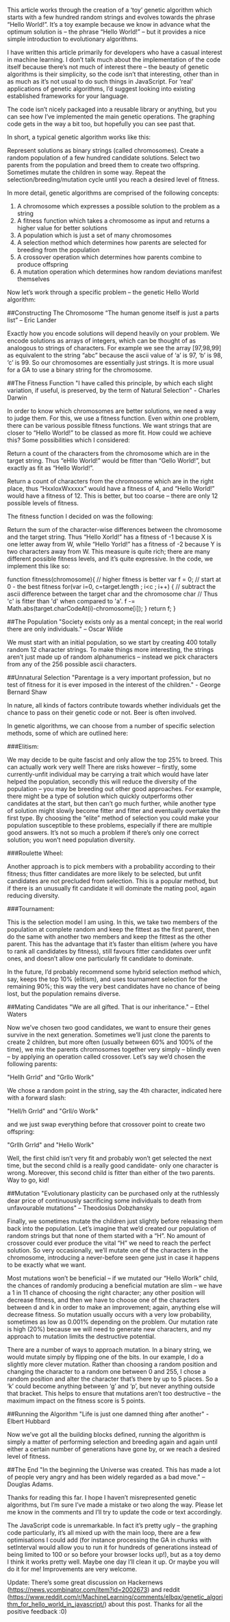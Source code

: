 This article works through the creation of a ‘toy’ genetic algorithm which starts with a few hundred random strings and evolves towards the phrase “Hello World!”. It’s a toy example because we know in advance what the optimum solution is – the phrase “Hello World!” – but it provides a nice simple introduction to evolutionary algorithms.

I have written this article primarily for developers who have a casual interest in machine learning. I don’t talk much about the implementation of the code itself because there’s not much of interest there – the beauty of genetic algorithms is their simplicity, so the code isn’t that interesting, other than in as much as it’s not usual to do such things in JavaScript. For ‘real’ applications of genetic algorithms, I’d suggest looking into existing established frameworks for your language.

The code isn’t nicely packaged into a reusable library or anything, but you can see how I’ve implemented the main genetic operations. The graphing code gets in the way a bit too, but hopefully you can see past that.

In short, a typical genetic algorithm works like this:

Represent solutions as binary strings (called chromosomes). Create a random population of a few hundred candidate solutions. Select two parents from the population and breed them to create two offspring. Sometimes mutate the children in some way. Repeat the selection/breeding/mutation cycle until you reach a desired level of fitness.

In more detail, genetic algorithms are comprised of the following concepts:

1. A chromosome which expresses a possible solution to the problem as a string
1. A fitness function which takes a chromosome as input and returns a higher value for better solutions
1. A population which is just a set of many chromosomes
1. A selection method which determines how parents are selected for breeding from the population
1. A crossover operation which determines how parents combine to produce offspring
1. A mutation operation which determines how random deviations manifest themselves

Now let’s work through a specific problem – the genetic Hello World algorithm:

##Constructing The Chromosome
“The human genome itself is just a parts list” – Eric Lander

Exactly how you encode solutions will depend heavily on your problem. We encode solutions as arrays of integers, which can be thought of as analogous to strings of characters. For example we see the array [97,98,99] as equivalent to the string “abc” because the ascii value of ‘a’ is 97, ‘b’ is 98, ‘c’ is 99. So our chromosomes are essentially just strings. It is more usual for a GA to use a binary string for the chromosome.

##The Fitness Function
"I have called this principle, by which each slight variation, if useful, is preserved, by the term of Natural Selection" -  Charles Darwin

In order to know which chromosomes are better solutions, we need a way to judge them. For this, we use a fitness function. Even within one problem, there can be various possible fitness functions. We want strings that are closer to “Hello World!” to be classed as more fit. How could we achieve this? Some possibilities which I considered:

Return a count of the characters from the chromosome which are in the target string. Thus “eHllo World!” would be fitter than “Gello World!”, but exactly as fit as “Hello World!”.

Return a count of characters from the chromosome which are in the right place, thus “HxxloxWxxxxx” would have a fitness of 4, and “Hello World!” would have a fitness of 12. This is better, but too coarse – there are only 12 possible levels of fitness.

The fitness function I decided on was the following:

Return the sum of the character-wise differences between the chromosome and the target string. Thus “Hello Xorld!” has a fitness of -1 because X is one letter away from W, while “Hello Yorld!” has a fitness of -2 because Y is two characters away from W. This measure is quite rich; there are many different possible fitness levels, and it’s quite expressive. In the code, we implement this like so:

  function fitness(chromosome){
    // higher fitness is better
    var f = 0; // start at 0 - the best fitness
    for(var i=0, c=target.length ; i<c ; i++) {
      // subtract the ascii difference between the target char and the chromosome char
      // Thus 'c' is fitter than 'd' when compared to 'a'.
      f -= Math.abs(target.charCodeAt(i)-chromosome[i]);
    }
    return f;
  }

##The Population
"Society exists only as a mental concept; in the real world there are only individuals." – Oscar Wilde

We must start with an initial population, so we start by creating 400 totally random 12 character strings. To make things more interesting, the strings aren’t just made up of random alphanumerics – instead we pick characters from any of the 256 possible ascii characters.

##Unnatural Selection
"Parentage is a very important profession, but no test of fitness for it is ever imposed in the interest of the children." - George Bernard Shaw

In nature, all kinds of factors contribute towards whether individuals get the chance to pass on their genetic code or not. Beer is often involved.

In genetic algorithms, we can choose from a number of specific selection methods, some of which are outlined here:

###Elitism:

We may decide to be quite fascist and only allow the top 25% to breed. This can actually work very well! There are risks however – firstly, some currently-unfit individual may be carrying a trait which would have later helped the population, secondly this will reduce the diversity of the population – you may be breeding out other good approaches. For example, there might be a type of solution which quickly outperforms other candidates at the start, but then can’t go much further, while another type of solution might slowly become fitter and fitter and eventually overtake the first type. By choosing the “elite” method of selection you could make your population susceptible to these problems, especially if there are multiple good answers. It’s not so much a problem if there’s only one correct solution; you won’t need population diversity.

###Roulette Wheel:

Another approach is to pick members with a probability according to their fitness; thus fitter candidates are more likely to be selected, but unfit candidates are not precluded from selection. This is a popular method, but if there is an unusually fit candidate it will dominate the mating pool, again reducing diversity.

###Tournament:

This is the selection model I am using. In this, we take two members of the population at complete random and keep the fittest as the first parent, then do the same with another two members and keep the fittest as the other parent. This has the advantage that it’s faster than elitism (where you have to rank all candidates by fitness), still favours fitter candidates over unfit ones, and doesn’t allow one particularly fit candidate to dominate.

In the future, I’d probably recommend some hybrid selection method which, say, keeps the top 10% (elitism), and uses tournament selection for the remaining 90%; this way the very best candidates have no chance of being lost, but the population remains diverse.

##Mating Candidates
"We are all gifted. That is our inheritance." – Ethel Waters

Now we’ve chosen two good candidates, we want to ensure their genes survive in the next generation. Sometimes we’ll just clone the parents to create 2 children, but more often (usually between 60% and 100% of the time), we mix the parents chromosomes together very simply – blindly even – by applying an operation called crossover. Let’s say we’d chosen the following parents:

"Hellh Grrld" and "Grllo Worlk"

We chose a random point in the string, say the 4th character, indicated here with a forward slash:

"Hell/h Grrld" and "Grll/o Worlk"

and we just swap everything before that crossover point to create two offspring:

"Grllh Grrld" and "Hello Worlk"

Well, the first child isn’t very fit and probably won’t get selected the next time, but the second child is a really good candidate- only one character is wrong. Moreover, this second child is fitter than either of the two parents. Way to go, kid!

##Mutation
"Evolutionary plasticity can be purchased only at the ruthlessly dear price of continuously sacrificing some individuals to death from unfavourable mutations" – Theodosius Dobzhansky

Finally, we sometimes mutate the children just slightly before releasing them back into the population. Let’s imagine that we’d created our population of random strings but that none of them started with a “H”. No amount of crossover could ever produce the vital “H” we need to reach the perfect solution. So very occasionally, we’ll mutate one of the characters in the chromosome, introducing a never-before seen gene just in case it happens to be exactly what we want.

Most mutations won’t be beneficial – if we mutated our “Hello Worlk” child, the chances of randomly producing a beneficial mutation are slim – we have a 1 in 11 chance of choosing the right character; any other position will decrease fitness, and then we have to choose one of the characters between d and k in order to make an improvement; again, anything else will decrease fitness. So mutation usually occurs with a very low probability, sometimes as low as 0.001% depending on the problem. Our mutation rate is high (20%) because we will need to generate new characters, and my approach to mutation limits the destructive potential.

There are a number of ways to approach mutation. In a binary string, we would mutate simply by flipping one of the bits. In our example, I do a slightly more clever mutation. Rather than choosing a random position and changing the character to a random one between 0 and 255, I chose a random position and alter the character that’s there by up to 5 places. So a ‘k’ could become anything between ‘g’ and ‘p’, but never anything outside that bracket. This helps to ensure that mutations aren’t too destructive – the maximum impact on the fitness score is 5 points.

##Running the Algorithm
"Life is just one damned thing after another" -Elbert Hubbard

Now we’ve got all the building blocks defined, running the algorithm is simply a matter of performing selection and breeding again and again until either a certain number of generations have gone by, or we reach a desired level of fitness.

##The End
"In the beginning the Universe was created. This has made a lot of people very angry and has been widely regarded as a bad move." – Douglas Adams.

Thanks for reading this far. I hope I haven’t misrepresented genetic algorithms, but I’m sure I’ve made a mistake or two along the way. Please let me know in the comments and I’ll try to update the code or text accordingly.

The JavaScript code is unremarkable. In fact it’s pretty ugly – the graphing code particularly, it’s all mixed up with the main loop, there are a few optimisations I could add (for instance processing the GA in chunks with setInterval would allow you to run it for hundreds of generations instead of being limited to 100 or so before your browser locks up!), but as a toy demo I think it works pretty well. Maybe one day I’ll clean it up. Or maybe you will do it for me! Improvements are very welcome.

Update: There’s some great discussion on Hackernews (https://news.ycombinator.com/item?id=2002673) and reddit (https://www.reddit.com/r/MachineLearning/comments/elbqx/genetic_algorithm_for_hello_world_in_javascript/) about this post. Thanks for all the positive feedback :0)
